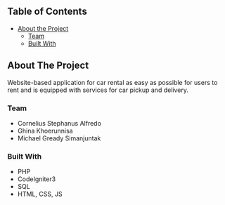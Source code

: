 <!-- TABLE OF CONTENTS -->

## Table of Contents

- [About the Project](#about-the-project)
  - [Team](#Team)
  - [Built With](#built-with)

## About The Project

Website-based application for car rental as easy as possible for users to rent and is equipped with services for car pickup and delivery.

### Team

- Cornelius Stephanus Alfredo
- Ghina Khoerunnisa
- Michael Gready Simanjuntak

### Built With

- PHP
- CodeIgniter3
- SQL
- HTML, CSS, JS

